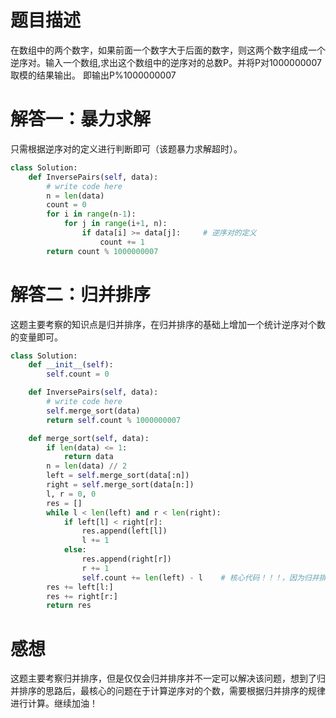 # 题目描述

在数组中的两个数字，如果前面一个数字大于后面的数字，则这两个数字组成一个逆序对。输入一个数组,求出这个数组中的逆序对的总数P。并将P对1000000007取模的结果输出。 即输出P%1000000007

# 解答一：暴力求解

只需根据逆序对的定义进行判断即可（该题暴力求解超时）。

```python
class Solution:
    def InversePairs(self, data):
        # write code here
        n = len(data)
        count = 0
        for i in range(n-1):
            for j in range(i+1, n):
                if data[i] >= data[j]:     # 逆序对的定义
                    count += 1
        return count % 1000000007
```

# 解答二：归并排序

这题主要考察的知识点是归并排序，在归并排序的基础上增加一个统计逆序对个数的变量即可。

```python
class Solution:
    def __init__(self):
        self.count = 0

    def InversePairs(self, data):
        # write code here
        self.merge_sort(data)
        return self.count % 1000000007

    def merge_sort(self, data):
        if len(data) <= 1:
            return data
        n = len(data) // 2
        left = self.merge_sort(data[:n])
        right = self.merge_sort(data[n:])
        l, r = 0, 0
        res = []
        while l < len(left) and r < len(right):
            if left[l] < right[r]:
                res.append(left[l])
                l += 1
            else:
                res.append(right[r])
                r += 1
                self.count += len(left) - l    # 核心代码！！！，因为归并排序时，左右两边都是有序的，只要在顺序遍历时出现left[l]大于right[r]的情况，那么left[l]后面的所有数都是大于right[r]的        
        res += left[l:]
        res += right[r:]
        return res
```

# 感想

这题主要考察归并排序，但是仅仅会归并排序并不一定可以解决该问题，想到了归并排序的思路后，最核心的问题在于计算逆序对的个数，需要根据归并排序的规律进行计算。继续加油！
